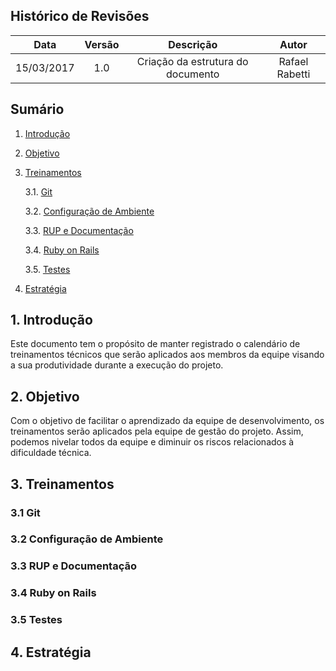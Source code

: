 ## Histórico de Revisões

| Data | Versão | Descrição | Autor |
|:----:|:------:|:---------:|:-----:|
|15/03/2017|1.0|Criação da estrutura do documento|Rafael Rabetti|

## Sumário
1.   [Introdução](#1-introdução)

2.   [Objetivo](#2-objetivo)

3.   [Treinamentos](#3-treinamentos)

     3.1. [Git](#31-git)

     3.2. [Configuração de Ambiente](#32-configuração-de-ambiente)

     3.3. [RUP e Documentação](#33-rup-e-documentação)

     3.4. [Ruby on Rails](#34-ruby-on-rails)

     3.5. [Testes](#35-testes)

4.   [Estratégia](#4-estratégia) 

## 1. Introdução

Este documento tem o propósito de manter registrado o calendário de treinamentos técnicos que serão aplicados aos membros da equipe visando a sua produtividade durante a execução do projeto.

## 2. Objetivo

Com o objetivo de facilitar o aprendizado da equipe de desenvolvimento, os treinamentos serão aplicados pela equipe de gestão do projeto. Assim, podemos nivelar todos da equipe e diminuir os riscos relacionados à dificuldade técnica.

## 3. Treinamentos

### 3.1 Git

### 3.2 Configuração de Ambiente

### 3.3 RUP e Documentação

### 3.4 Ruby on Rails

### 3.5 Testes

## 4. Estratégia

